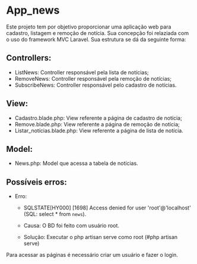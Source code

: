 # App_news


Este projeto tem por objetivo proporcionar uma aplicação web para cadastro, listagem e remoção de notícia. Sua concepção foi relaziada com o uso do framework MVC Laravel. Sua estrutura se dá da seguinte forma:

 Controllers:
 ------------------
* ListNews: Controller responsável pela lista de notícias;
* RemoveNews: Controller responsável pela remoção de notícias;
* SubscribeNews: Controller responsável pelo cadastro de notícias.

 View:
 ------------------
* Cadastro.blade.php: View referente a página de cadastro de notícia;
* Remove.blade.php: View referente a página de remoção de notícia;
* Listar_notícias.blade.php: View referente a página de lista de notícia.

Model:
------------------
* News.php: Model que acessa a tabela de notícias.

Possíveis erros:
------------------
* Erro:  
  * SQLSTATE[HY000] [1698] Access denied for user 'root'@'localhost' (SQL: select * from `news`).

  * Causa: O BD foi feito com usuário root.

  * Solução: Executar o php  artisan serve como root (#php artisan serve)


Para acessar as páginas é necessário criar um usuário e fazer o login.
